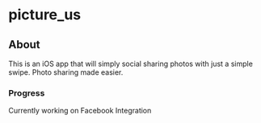 # picture_us

## About
This is an iOS app that will simply social sharing photos with just a simple swipe.
Photo sharing made easier.

### Progress
Currently working on Facebook Integration
